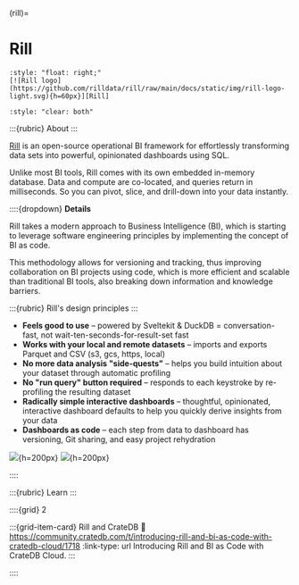 (rill)=
# Rill

```{div}
:style: "float: right;"
[![Rill logo](https://github.com/rilldata/rill/raw/main/docs/static/img/rill-logo-light.svg){h=60px}][Rill]
```
```{div}
:style: "clear: both"
```

:::{rubric} About
:::

[Rill] is an open-source operational BI framework for effortlessly transforming
data sets into powerful, opinionated dashboards using SQL.

Unlike most BI tools, Rill comes with its own embedded in-memory database. Data
and compute are co-located, and queries return in milliseconds. So you can pivot,
slice, and drill-down into your data instantly.

::::{dropdown} **Details**

Rill takes a modern approach to Business Intelligence (BI), which is starting to
leverage software engineering principles by implementing the concept of BI as
code.

This methodology allows for versioning and tracking, thus improving collaboration
on BI projects using code, which is more efficient and scalable than traditional
BI tools, also breaking down information and knowledge barriers.

:::{rubric} Rill's design principles
:::

- **Feels good to use** – powered by Sveltekit & DuckDB = conversation-fast, not
  wait-ten-seconds-for-result-set fast
- **Works with your local and remote datasets** – imports and exports Parquet and
  CSV (s3, gcs, https, local)
- **No more data analysis "side-quests"** – helps you build intuition about your
  dataset through automatic profiling
- **No "run query" button required** – responds to each keystroke by re-profiling
  the resulting dataset
- **Radically simple interactive dashboards** – thoughtful, opinionated, interactive
  dashboard defaults to help you quickly derive insights from your data
- **Dashboards as code** – each step from data to dashboard has versioning, Git
  sharing, and easy project rehydration

![](https://cdn.prod.website-files.com/659ddac460dbacbdc813b204/65b83308971b2f12202ae0fa_b2a470f529fc0f7d9b66de4d75742674.gif){h=200px}
![](https://cdn.prod.website-files.com/659ddac460dbacbdc813b204/65b835371c75806184829601_BI-as-code%20(1)-p-3200.webp){h=200px}

::::

:::{rubric} Learn
:::

::::{grid} 2

:::{grid-item-card} Rill and CrateDB
:link: https://community.cratedb.com/t/introducing-rill-and-bi-as-code-with-cratedb-cloud/1718
:link-type: url
Introducing Rill and BI as Code with CrateDB Cloud.
:::

::::


[Rill]: https://www.rilldata.com/
